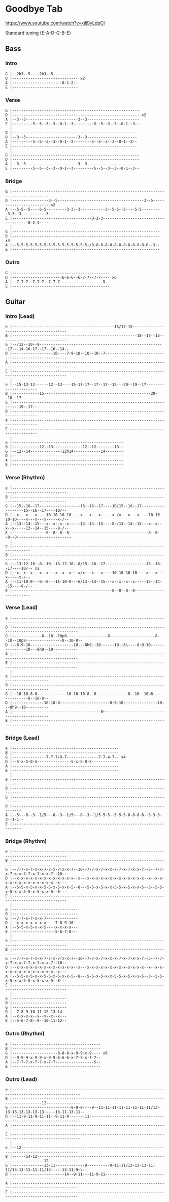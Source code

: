 # Goodbye Tab

<https://www.youtube.com/watch?v=xilj9yLdpCI>

Standard tuning (E-A-D-G-B-E)

## Bass

### Intro

    G |--2h3--5----2h3--5-----------
    D |----------------------------- x2
    A |----------------------0-1-2--
    E |-----------------------------

### Verse

    G |--------------------------------------------------------
    D |-------------------------------------------------------- x2
    A |--3--3-----------------------3--3-----------------------
    E |---------5--5--3--3--0-1--3---------5--5--3--3--0-1--3--
      |
    G |-------------------------------------------------------
    D |--3--3-----------------------3--3----------------------
    A |---------5--5--3--3--0-1--2--------5--5--3--3--0-1--2--
    E |-------------------------------------------------------
      |
    G |--------------------------------------------------------
    D |--------------------------------------------------------
    A |--3--3-----------------------3--3-----------------------
    E |---------5--5--3--3--0-1--3---------5--5--3--3--0-1--3--

### Bridge

    G |--------------------------------------------------------------------------------------
    D |----------------3--5--------------------------------------3--5------------------------ x2
    A |--5-5--5----5-5---------3-3--3-----------3--5-5--5----5-5---------3-3--3-----------3--
    E |-----------------------------------0-2-3-------------------------------------0-2-3----
      |
    G |-----------------------------------------------------------------
    D |----------------------------------------------------------------- x4
    A |--5-5-5-5-5-5-5-5-5-5-5-5-5-5-5-5-/8-8-8-8-8-8-8-8-8-8-8-8-0--3--
    E |-----------------------------------------------------------------

### Outro

    G |-------------------------------------------
    D |----------------------6-6-6--6-7-7--7-7---- x6
    A |--7-7-7--7-7-7--7-7-7-------------------5--
    E |-------------------------------------------

## Guitar

### Intro (Lead)

    e |---------------------------------------------15/17-15-----------------------------------------
    B |-------------------------------------------------------18--17--15-----------------------------
    G |--/12--10--9-------------------------------------------------------17---14-16-17--17--16--14--
    D |------------------10----7-9-10--10--10--7-----------------------------------------------------
    A |----------------------------------------------------------------------------------------------
    E |----------------------------------------------------------------------------------------------
      |
    e |--15-13-12------12--13----15-17-17--17--17--15---20--19--17----------------------
    B |------------15-----------------------------------------------20--18--17----------
    G |-------------------------------------------------------------------------19--17--
    D |---------------------------------------------------------------------------------
    A |---------------------------------------------------------------------------------
    E |---------------------------------------------------------------------------------
      |
    e |-------------------------------------------------
    B |------------12--13-------------12--12--------13--
    G |--12--14--------------12h14------------14--------
    D |-------------------------------------------------
    A |-------------------------------------------------
    E |-------------------------------------------------

### Verse (Rhythm)

    e |----------------------------------------------------------------------------------------------
    B |----------------------------------------------------------------------------------------------
    G |--15--16--17------------------15--16--17----10/15--16--17------------------15--16--17----10/--
    D |--x---x---x----10-10-10-10----x---x---x-----x-/x---x---x----10-10-10-10----x---x---x-----x-/--
    A |--13--14--15---x--x--x--x-----13--14--15----8-/13--14--15---x--x--x--x-----13--14--15----8-/--
    E |---------------8--8--8--8-----------------------------------8--8--8--8------------------------
      |
    e |------------------------------------------------------------------------------
    B |------------------------------------------------------------------------------
    G |--13-12-10--8--10--13-12-10--8/15--16--17------------------15--16--17----10/-- x2
    D |--x--x--x---x--x---x--x--x---x/x---x---x----10-10-10-10----x---x---x-----x-/--
    A |--11-10-8---6--8---11-10-8---6/13--14--15---x--x--x--x-----13--14--15----8-/--
    E |--------------------------------------------8--8--8--8------------------------

### Verse (Lead)

    e |---------------------------------------------------------------------------------------------------
    B |---------------------------------------------------------------------------------------------------
    G |-------------8--10--10p8------------------8--------------------8--10--10p8----------------8--10-8--
    D |--8-9-10-------------------10---8h9--10------10--8\----8-9-10---------------10---8h9--10-----------
    A |---------------------------------------------------------------------------------------------------
    E |---------------------------------------------------------------------------------------------------
      |
    e |--------------------------------------------------------------------------------------
    B |--------------------------------------------------------------------------------------
    G |--10-10-8-8-------------10-10-10-8--8--------------8--10--10p8---------------8--10-8--
    D |--------------10-10-8----------------------8-9-10---------------10---8h9--10----------
    A |---------------------------------------8~---------------------------------------------
    E |--------------------------------------------------------------------------------------

### Bridge (Lead)

    e |-----------------------------------------------
    B |-----------------------------------------------
    G |---------------7-7-7/9-7--------------7-7-4-7-- x4
    D |--5-x-5-0-5---------------5-x-5-0-5------------
    A |-----------------------------------------------
    E |-----------------------------------------------
      |
    e |--------------------------------------------------------------------------
    B |--------------------------------------------------------------------------
    G |--------------------------------------------------------------------------
    D |--------------------------------------------------------------------------
    A |--5~--8--3--1/5~--8--3--1/5~--8--3--1/5-5-5--5-5-5-8-8-8-8--3-3-3-3--1-1--
    E |--------------------------------------------------------------------------

### Bridge (Rhythm)

    e |----------------------------------------------------------------------------------------------
    B |----------------------------------------------------------------------------------------------
    G |--7-7-x-7-x-x-7-7-x-7-x-x-7--10--7-7-x-7-x-x-7-7-x-7-x-x-7--5--7-7-x-7-x-x-7-7-x-7-x-x-7--10--
    D |--x-x-x-x-x-x-x-x-x-x-x-x-x--x---x-x-x-x-x-x-x-x-x-x-x-x-x--x--x-x-x-x-x-x-x-x-x-x-x-x-x--x---
    A |--5-5-x-5-x-x-5-5-x-5-x-x-5--8---5-5-x-5-x-x-5-5-x-5-x-x-5--3--5-5-x-5-x-x-5-5-x-5-x-x-5--8---
    E |----------------------------------------------------------------------------------------------
      |
    e |-----------------------------
    B |-----------------------------
    G |--7-7-x-7-x-x-7--------------
    D |--x-x-x-x-x-x-x----7-8-9-10--
    A |--5-5-x-5-x-x-5----x-x-x-x---
    E |-------------------5-6-7-8---
      |
    e |----------------------------------------------------------------------------------------------
    B |----------------------------------------------------------------------------------------------
    G |--7-7-x-7-x-x-7-7-x-7-x-x-7--10--7-7-x-7-x-x-7-7-x-7-x-x-7--5--7-7-x-7-x-x-7-7-x-7-x-x-7--10--
    D |--x-x-x-x-x-x-x-x-x-x-x-x-x--x---x-x-x-x-x-x-x-x-x-x-x-x-x--x--x-x-x-x-x-x-x-x-x-x-x-x-x--x---
    A |--5-5-x-5-x-x-5-5-x-5-x-x-5--8---5-5-x-5-x-x-5-5-x-5-x-x-5--3--5-5-x-5-x-x-5-5-x-5-x-x-5--8---
    E |----------------------------------------------------------------------------------------------
      |
    e |------------------------
    B |------------------------
    G |------------------------
    D |--7-8-9-10-11-12-13-14--
    A |--x-x-x-x--x--x--x--x---
    E |--5-6-7-8--9--10-11-12--

### Outro (Rhythm)

    e |---------------------------------------
    B |---------------------------------------
    G |--------------------8-8-8-x-9-9-x-9---- x6
    D |--9-9-9-x-9-9-x-9-9-6-6-6-x-7-7-x-7-7--
    A |--7-7-7-x-7-7-x-7-7-----------------5--
    E |---------------------------------------

### Outro (Lead)

    e |----------------------------------------------------------------------------------------------------
    B |-----------------------------------------------------------------------------------12---------------
    G |--------------------------9-9-9----9--11-11-11-11-11-11-11-11/13-13-13-13-13-13-13-----13-11-13-11--
    D |--11-9-11-9-11-11--9-11-9-------11------------------------------------------------------------------
    A |----------------------------------------------------------------------------------------------------
    E |----------------------------------------------------------------------------------------------------
      |
    e |--12-----------------------------------------------------------------------------------------------
    B |------14-12-------------------------------------------------------------------------12-------------
    G |--------------13-11-------------9----------9-11-11/13-13-13-11-11/13-13-13-11-11/13-----13-11-9~\--
    D |-----------------------14--9-11---11-9-11----------------------------------------------------------
    A |---------------------------------------------------------------------------------------------------
    E |---------------------------------------------------------------------------------------------------
